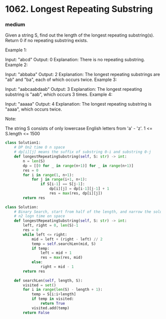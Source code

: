 # 1062. Longest Repeating Substring
### medium
Given a string S, find out the length of the longest repeating substring(s). Return 0 if no repeating substring exists.

 

Example 1:

Input: "abcd"
Output: 0
Explanation: There is no repeating substring.
Example 2:

Input: "abbaba"
Output: 2
Explanation: The longest repeating substrings are "ab" and "ba", each of which occurs twice.
Example 3:

Input: "aabcaabdaab"
Output: 3
Explanation: The longest repeating substring is "aab", which occurs 3 times.
Example 4:

Input: "aaaaa"
Output: 4
Explanation: The longest repeating substring is "aaaa", which occurs twice.
 

Note:

The string S consists of only lowercase English letters from 'a' - 'z'.
1 <= S.length <= 1500

```python
class Solution1:
    # DP On2 time O n space
    # dp[i][j] means the suffix of substring 0-i and substring 0-j
    def longestRepeatingSubstring(self, S: str) -> int:
        n = len(S)
        dp = [[0 for _ in range(n+1)] for _ in range(n+1)]
        res = 0
        for i in range(1, n+1):
            for j in range(i+1, n+1):
                if S[i-1] == S[j-1]:
                    dp[i][j] = dp[i-1][j-1] + 1
                    res = max(res, dp[i][j])
        return res
    
class Solution:
    # Binary Search, start from half of the length, and narrow the solution
    # n2 logn time on space
    def longestRepeatingSubstring(self, S: str) -> int:
        left, right = 0, len(S)-1
        res = 0
        while left <= right:
            mid = left + (right - left) // 2
            temp = self.searchLen(mid, S)
            if temp:
                left = mid + 1
                res = max(res, mid)
            else:
                right = mid - 1
        return res
            
    def searchLen(self, length, S):
        visited = set()
        for i in range(len(S) - length + 1):
            temp = S[i:i+length]
            if temp in visited:
                return True
            visited.add(temp)
        return False
        
```